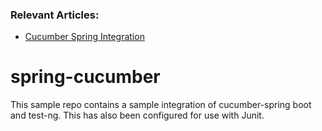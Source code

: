 ### Relevant Articles:
- [Cucumber Spring Integration](http://www.baeldung.com/cucumber-spring-integration)

# spring-cucumber
This sample repo contains a sample integration of cucumber-spring boot and test-ng. This has also been configured for use with Junit.

